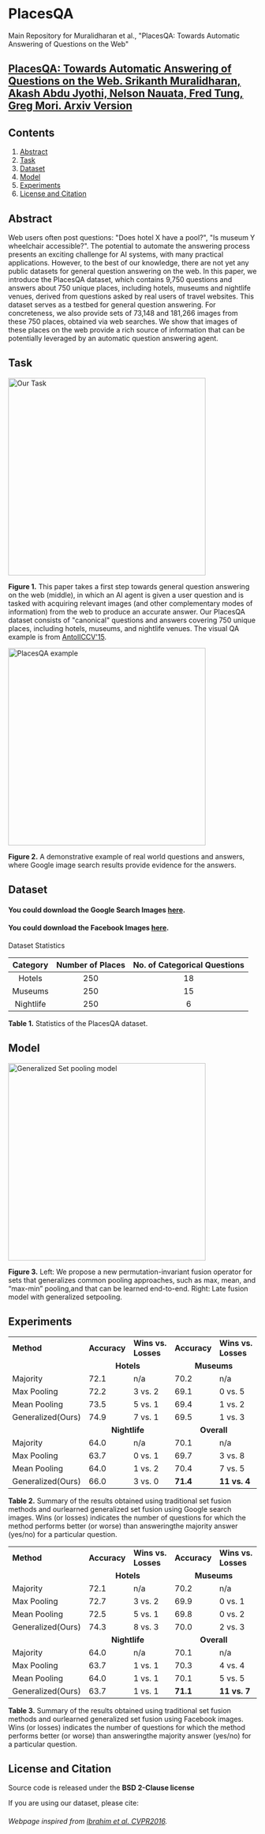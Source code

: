 # PlacesQA
Main Repository for Muralidharan et al., "PlacesQA: Towards Automatic Answering of Questions on the Web"

## [PlacesQA: Towards Automatic Answering of Questions on the Web. Srikanth Muralidharan, Akash Abdu Jyothi, Nelson Nauata, Fred Tung, Greg Mori. Arxiv Version](https://www.arxiv.org/)

## Contents
1. [Abstract](abstract)
1. [Task](#task)
1. [Dataset](#dataset)
1. [Model](#model)
1. [Experiments](#experiments)
1. [License and Citation](#license-and-citation)

## Abstract

Web users often post questions: "Does hotel X have a pool?", "Is museum Y wheelchair accessible?". The potential to automate the answering process presents an exciting challenge for AI systems, with many practical applications. However, to the best of our knowledge, there are not yet any public datasets for general question answering on the web. In this paper, we introduce the PlacesQA dataset, which contains 9,750 questions and answers about 750 unique places, including hotels, museums and nightlife venues, derived from questions asked by real users of travel websites.  This dataset serves as a testbed for general question answering.  For concreteness, we also provide sets of 73,148 and 181,266 images from these 750 places, obtained via web searches.  We show that images of these places on the web provide a rich source of information that can be potentially leveraged by an automatic question answering agent.

## Task

<img src="https://github.com/sri3705/placesQA/blob/master/images/qa_pull.jpg" alt="Our Task" height="400" >

**Figure 1.** This paper takes a first step towards general question answering on the web (middle), in which an AI agent is given a user question and is tasked
with acquiring relevant images (and other complementary modes of information) from the web to produce an accurate answer. Our PlacesQA dataset consists of
"canonical" questions and answers covering 750 unique places, including hotels, museums, and nightlife venues. The visual QA example is from
[AntolICCV'15](https://arxiv.org/pdf/1505.00468v6.pdf).

<img src="https://github.com/sri3705/placesQA/blob/master/images/QAexample.jpg" alt="PlacesQA example" height="400" >

**Figure 2.** A demonstrative example of real world questions and answers, where Google image search results provide evidence for the answers.

## Dataset

#### You could download the Google Search Images [here](https://arxiv.org).
#### You could download the Facebook Images [here](https://arxiv.org).

Dataset Statistics

|Category|Number of Places|No. of Categorical Questions|
|:---:|:---:|:---:|
|Hotels|250|18|
|Museums|250|15|
|Nightlife|250|6|

**Table 1.** Statistics of the PlacesQA dataset.



## Model

<img src="https://github.com/sri3705/placesQA/blob/master/images/qa_model.png" alt="Generalized Set pooling model" height="400" >

**Figure 3.** Left:  We  propose a new permutation-invariant fusion operator for sets that generalizes common pooling approaches, such as max, mean, and
“max-min” pooling,and that can be learned end-to-end. Right: Late fusion model with generalized setpooling.

## Experiments

<table>
  <tr>
    <td><b>Method</b></td>
    <td><b>Accuracy</b></td>
    <td><b>Wins vs. Losses</b></td>
    <td><b>Accuracy</b></td>
    <td><b>Wins vs. Losses</b></td>
  </tr>
  <tr>
  	<td></td>
    <td colspan="2"><center><b>Hotels</b></center></td>
    <td colspan="2"><center><b>Museums</b></center></td>
  </tr>
  <tr>
    <td>Majority</td>
    <td>72.1</td>
    <td>n/a</td>
    <td>70.2</td>
    <td>n/a</td>
  </tr>
  <tr>
    <td>Max Pooling</td>
    <td>72.2</td>
    <td>3 vs. 2</td>
    <td>69.1</td>
    <td>0 vs. 5</td>
  </tr>
  <tr>
    <td>Mean Pooling</td>
    <td>73.5</td>
    <td>5 vs. 1</td>
    <td>69.4</td>
    <td>1 vs. 2</td>
  </tr>
  <tr>
    <td>Generalized(Ours)</td>
    <td>74.9</td>
    <td>7 vs. 1</td>
    <td>69.5</td>
    <td>1 vs. 3</td>
  </tr>
  <tr>
  	<td></td>
    <td colspan="2"><center><b>Nightlife</b></center></td>
    <td colspan="2"><center><b>Overall</b></center></td>
  </tr>
  <tr>
    <td>Majority</td>
    <td>64.0</td>
    <td>n/a</td>
    <td>70.1</td>
    <td>n/a</td>
  </tr>
  <tr>
    <td>Max Pooling</td>
    <td>63.7</td>
    <td>0 vs. 1</td>
    <td>69.7</td>
    <td>3 vs. 8</td>
  </tr>
  <tr>
    <td>Mean Pooling</td>
    <td>64.0</td>
    <td>1 vs. 2</td>
    <td>70.4</td>
    <td>7 vs. 5</td>
  </tr>
  <tr>
    <td>Generalized(Ours)</td>
    <td>66.0</td>
    <td>3 vs. 0</td>
    <td><b>71.4</b></td>
    <td><b>11 vs. 4</b></td>
  </tr>
</table>

**Table 2.** Summary of the results obtained using traditional set fusion methods and ourlearned generalized set fusion using Google search images. Wins (or losses) indicates the number of questions for which the method performs better (or worse) than answeringthe majority answer (yes/no) for a particular question.

<table>
  <tr>
    <td><b>Method</b></td>
    <td><b>Accuracy</b></td>
    <td><b>Wins vs. Losses</b></td>
    <td><b>Accuracy</b></td>
    <td><b>Wins vs. Losses</b></td>
  </tr>
  <tr>
  	<td></td>
    <td colspan="2"><center><b>Hotels</b></center></td>
    <td colspan="2"><center><b>Museums</b></center></td>
  </tr>
  <tr>
    <td>Majority</td>
    <td>72.1</td>
    <td>n/a</td>
    <td>70.2</td>
    <td>n/a</td>
  </tr>
  <tr>
    <td>Max Pooling</td>
    <td>72.7</td>
    <td>3 vs. 2</td>
    <td>69.9</td>
    <td>0 vs. 1</td>
  </tr>
  <tr>
    <td>Mean Pooling</td>
    <td>72.5</td>
    <td>5 vs. 1</td>
    <td>69.8</td>
    <td>0 vs. 2</td>
  </tr>
  <tr>
    <td>Generalized(Ours)</td>
    <td>74.3</td>
    <td>8 vs. 3</td>
    <td>70.0</td>
    <td>2 vs. 3</td>
  </tr>
  <tr>
  	<td></td>
    <td colspan="2"><center><b>Nightlife</b></center></td>
    <td colspan="2"><center><b>Overall</b></center></td>
  </tr>
  <tr>
    <td>Majority</td>
    <td>64.0</td>
    <td>n/a</td>
    <td>70.1</td>
    <td>n/a</td>
  </tr>
  <tr>
    <td>Max Pooling</td>
    <td>63.7</td>
    <td>1 vs. 1</td>
    <td>70.3</td>
    <td>4 vs. 4</td>
  </tr>
  <tr>
    <td>Mean Pooling</td>
    <td>64.0</td>
    <td>1 vs. 1</td>
    <td>70.1</td>
    <td>5 vs. 5</td>
  </tr>
  <tr>
    <td>Generalized(Ours)</td>
    <td>63.7</td>
    <td>1 vs. 1</td>
    <td><b>71.1</b></td>
    <td><b>11 vs. 7</b></td>
  </tr>
</table>

**Table 3.** Summary of the results obtained using traditional set fusion methods and ourlearned generalized set fusion using Facebook images. Wins (or losses) indicates the number of questions for which the method performs better (or worse) than answeringthe majority answer (yes/no) for a particular question.

## License and Citation

Source code is released under the **BSD 2-Clause license**

If you are using our dataset, please cite:

###### Webpage inspired from [Ibrahim et al. CVPR2016](https://github.com/mostafa-saad/deep-activity-rec).
